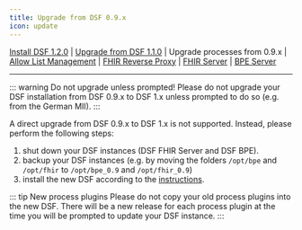 ```yaml
---
title: Upgrade from DSF 0.9.x
icon: update
---
```

 [Install DSF 1.2.0](install.md) | [Upgrade from DSF 1.1.0](upgrade-from-1.md) | Upgrade processes from 0.9.x | [Allow List Management](allowList-mgm.md) | [FHIR Reverse Proxy](fhir-reverse-proxy/README.md) | [FHIR Server](fhir/README.md) | [BPE Server](bpe/README.md) 

---


::: warning Do not upgrade unless prompted!
Please do not upgrade your DSF installation from DSF 0.9.x to DSF 1.x unless prompted to do so (e.g. from the German MII). 
:::

A direct upgrade from DSF 0.9.x to DSF 1.x is not supported. Instead, please perform the following steps:


1. shut down your DSF instances (DSF FHIR Server and DSF BPE).
2. backup your DSF instances (e.g. by moving the folders `/opt/bpe` and `/opt/fhir` to `/opt/bpe_0.9` and `/opt/fhir_0.9`)
3. install the new DSF according to the [instructions](install).

::: tip New process plugins
Please do not copy your old process plugins into the new DSF. There will be a new release for each process plugin at the time you will be prompted to update your DSF instance.
:::